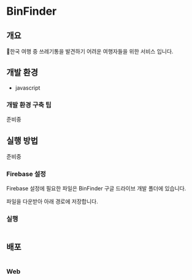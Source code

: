 # BinFinder

## 개요

한국 여행 중 쓰레기통을 발견하기 어려운 여행자들을 위한 서비스 입니다.

## 개발 환경

- javascript

### 개발 환경 구축 팁

준비중

## 실행 방법

준비중

### Firebase 설정

Firebase 설정에 필요한 파일은 BinFinder 구글 드라이브 개발 폴더에 있습니다.

파일을 다운받아 아래 경로에 저장합니다.


### 실행

```
```

## 배포

```
```


### Web
```
```
